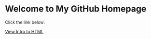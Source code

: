 <html>
<body>
    <h1>Welcome to My GitHub Homepage</h1>
    <p>Click the link below:</p>
    <a href="https://bcdaugherty019.github.io/IntrotoGITHUB/HTML_5_to_intro_css/home.html">View Intro to HTML</a>
</body>
</html>


